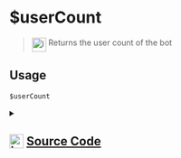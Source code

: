 # $userCount
> <img align="top" src="https://upload.wikimedia.org/wikipedia/commons/thumb/e/e4/Infobox_info_icon.svg/160px-Infobox_info_icon.svg.png?20150409153300" alt="image" width="25" height="auto"> Returns the user count of the bot
## Usage
```
$userCount
```
<details>
<summary>
    
## <img align="top" src="https://cdn4.iconfinder.com/data/icons/iconsimple-logotypes/512/github-512.png" alt="image" width="25" height="auto">  [Source Code](https://github.com/tryforge/ForgeScript-V2/blob/main/src/native/userCount.ts)
    
</summary>
    
```ts
import { NativeFunction, Return } from "../structures"

export default new NativeFunction({
    name: "$userCount",
    version: "1.0.0",
    description: "Returns the user count of the bot",
    unwrap: true,
    execute(ctx) {
        return Return.success(ctx.client.guilds.cache.reduce((x, y) => x + (y.memberCount || 0), 0))
    },
})

```
    
</details>